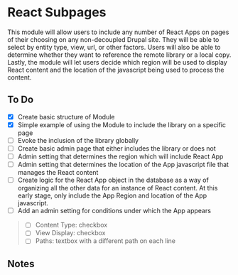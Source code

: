 # React Subpages

This module will allow users to include any number of React Apps on pages of their choosing on any non-decoupled Drupal site. They will be able to select by entity type, view, url, or other factors. Users will also be able to determine whether they want to reference the remote library or a local copy. Lastly, the module will let users decide which region will be used to display React content and the location of the javascript being used to process the content.

## To Do

- [x] Create basic structure of Module
- [x] Simple example of using the Module to include the library on a specific page
- [ ] Evoke the inclusion of the library globally
- [ ] Create basic admin page that either includes the library or does not
- [ ] Admin setting that determines the region which will include React App
- [ ] Admin setting that determines the location of the App javascript file that manages the React content
- [ ] Create logic for the React App object in the database as a way of organizing all the other data for an instance of React content. At this early stage, only include the App Region and location of the App javascript.
- [ ] Add an admin setting for conditions under which the App appears
> - [ ] Content Type: checkbox
> - [ ] View Display: checkbox
> - [ ] Paths: textbox with a different path on each line

## Notes
